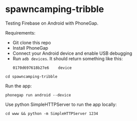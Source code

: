 spawncamping-tribble
====================

Testing Firebase on Android with PhoneGap.

Requirements:

* Git clone this repo
* Install PhoneGap 
* Connect your Android device and enable USB debugging
* Run ```adb devices```. It should return something like this:
    ```
    0170d697618b27e6    device
    ```


```
cd spawncamping-tribble
```

Run the app:

```
phonegap run android --device
```

Use python SimpleHTTPServer to run the app locally:

```
cd www && python -m SimpleHTTPServer 1234
```
